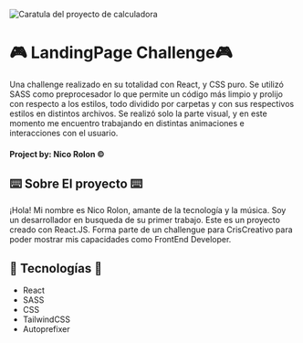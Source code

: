 ![Caratula del proyecto de calculadora](/CalculadoraConsola/src/assets/portada_challenge.png)


# 🎮 LandingPage Challenge🎮
Una challenge realizado en su totalidad con React, y CSS puro. Se utilizó SASS como preprocesador lo que permite un código más limpio y prolijo con respecto a los estilos, todo dividido por carpetas y con sus respectivos estilos en distintos archivos. Se realizó solo la parte visual, y en este momento me encuentro trabajando en distintas animaciones e interacciones con el usuario.
####  Project by: Nico Rolon ©️


## ⌨️ Sobre El proyecto ⌨️
¡Hola! Mi nombre es Nico Rolon, amante de la tecnología y la música. Soy un desarrollador en busqueda de su primer trabajo. Este es un proyecto creado con React.JS. 
Forma parte de un challengue para CrisCreativo para poder mostrar mis capacidades como FrontEnd Developer. 

## 🚶 Tecnologías 🚶

- React
- SASS
- CSS
- TailwindCSS
- Autoprefixer
